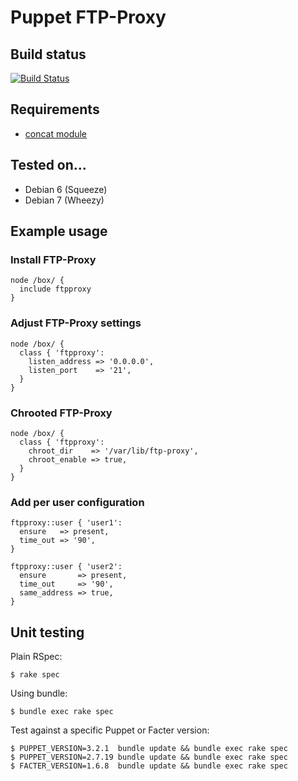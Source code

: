 # Puppet FTP-Proxy

## Build status

[![Build Status](https://travis-ci.org/arioch/puppet-ftpproxy.png?branch=master)](https://travis-ci.org/arioch/puppet-ftpproxy)

## Requirements

* [concat module](https://github.com/ripienaar/puppet-concat)

## Tested on...

* Debian 6 (Squeeze)
* Debian 7 (Wheezy)

## Example usage

### Install FTP-Proxy

    node /box/ {
      include ftpproxy
    }

### Adjust FTP-Proxy settings

    node /box/ {
      class { 'ftpproxy':
        listen_address => '0.0.0.0',
        listen_port    => '21',
      }
    }

### Chrooted FTP-Proxy

    node /box/ {
      class { 'ftpproxy':
        chroot_dir    => '/var/lib/ftp-proxy',
        chroot_enable => true,
      }
    }

### Add per user configuration

    ftpproxy::user { 'user1':
      ensure   => present,
      time_out => '90',
    }

    ftpproxy::user { 'user2':
      ensure       => present,
      time_out     => '90',
      same_address => true,
    }


## Unit testing

Plain RSpec:

    $ rake spec

Using bundle:

    $ bundle exec rake spec

Test against a specific Puppet or Facter version:

    $ PUPPET_VERSION=3.2.1  bundle update && bundle exec rake spec
    $ PUPPET_VERSION=2.7.19 bundle update && bundle exec rake spec
    $ FACTER_VERSION=1.6.8  bundle update && bundle exec rake spec

